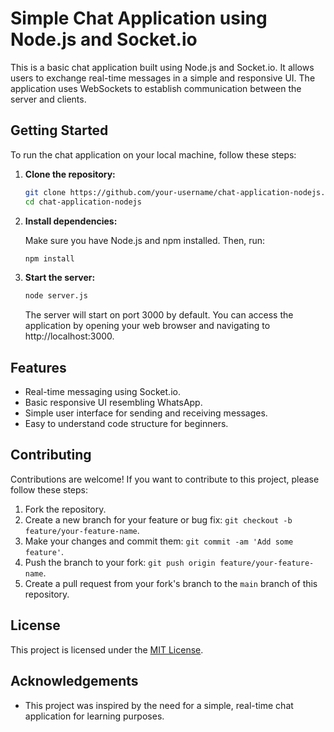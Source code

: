 
# Simple Chat Application using Node.js and Socket.io

This is a basic chat application built using Node.js and Socket.io. It allows users to exchange real-time messages in a simple and responsive UI. The application uses WebSockets to establish communication between the server and clients.

## Getting Started

To run the chat application on your local machine, follow these steps:

1. **Clone the repository:**

   ```bash
   git clone https://github.com/your-username/chat-application-nodejs.git
   cd chat-application-nodejs
   ```

2. **Install dependencies:**

   Make sure you have Node.js and npm installed. Then, run:

   ```bash
   npm install
   ```

3. **Start the server:**

   ```bash
   node server.js
   ```

   The server will start on port 3000 by default. You can access the application by opening your web browser and navigating to http://localhost:3000.

## Features

- Real-time messaging using Socket.io.
- Basic responsive UI resembling WhatsApp.
- Simple user interface for sending and receiving messages.
- Easy to understand code structure for beginners.

## Contributing

Contributions are welcome! If you want to contribute to this project, please follow these steps:

1. Fork the repository.
2. Create a new branch for your feature or bug fix: `git checkout -b feature/your-feature-name`.
3. Make your changes and commit them: `git commit -am 'Add some feature'`.
4. Push the branch to your fork: `git push origin feature/your-feature-name`.
5. Create a pull request from your fork's branch to the `main` branch of this repository.

## License

This project is licensed under the [MIT License](LICENSE).

## Acknowledgements

- This project was inspired by the need for a simple, real-time chat application for learning purposes.
